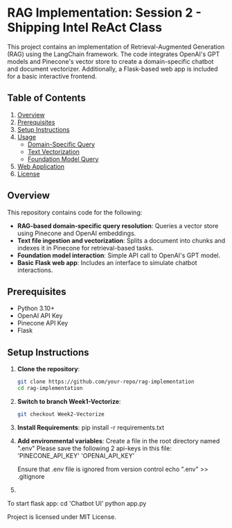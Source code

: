 # RAG Implementation: Session 2 - Shipping Intel ReAct Class

This project contains an implementation of Retrieval-Augmented Generation (RAG) using the LangChain framework. The code integrates OpenAI's GPT models and Pinecone's vector store to create a domain-specific chatbot and document vectorizer. Additionally, a Flask-based web app is included for a basic interactive frontend.

## Table of Contents
1. [Overview](#overview)
2. [Prerequisites](#prerequisites)
3. [Setup Instructions](#setup-instructions)
4. [Usage](#usage)
   - [Domain-Specific Query](#domain-specific-query)
   - [Text Vectorization](#text-vectorization)
   - [Foundation Model Query](#foundation-model-query)
5. [Web Application](#web-application)
6. [License](#license)

## Overview
This repository contains code for the following:
- **RAG-based domain-specific query resolution**: Queries a vector store using Pinecone and OpenAI embeddings.
- **Text file ingestion and vectorization**: Splits a document into chunks and indexes it in Pinecone for retrieval-based tasks.
- **Foundation model interaction**: Simple API call to OpenAI's GPT model.
- **Basic Flask web app**: Includes an interface to simulate chatbot interactions.

## Prerequisites
- Python 3.10+
- OpenAI API Key
- Pinecone API Key
- Flask

## Setup Instructions

1. **Clone the repository**:
   ```bash
   git clone https://github.com/your-repo/rag-implementation
   cd rag-implementation

2. **Switch to branch Week1-Vectorize**:
    ```bash
    git checkout Week2-Vectorize

3. **Install Requirements**:
    pip install -r requirements.txt

4. **Add environmental variables**:
    Create a file in the root directory named ".env"
    Please save the following 2 api-keys in this file:
    'PINECONE_API_KEY'
    'OPENAI_API_KEY'

    Ensure that .env file is ignored from version control
    echo ".env" >> .gitignore

5. 

To start flask app:
cd 'Chatbot UI'
python app.py

Project is licensed under MIT License.
